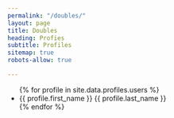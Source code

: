 ```yaml
---
permalink: "/doubles/"
layout: page
title: Doubles
heading: Profies
subtitle: Profiles
sitemap: true
robots-allow: true

---
```

<ul>
{% for profile in site.data.profiles.users %}
  <li>
      {{ profile.first_name }} {{ profile.last_name }}
  </li>
{% endfor %}
</ul>